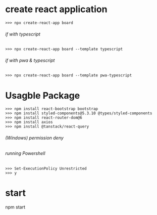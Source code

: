 # create react application
```
>>> npx create-react-app board
```

###### if with typescript
```
>>> npx create-react-app board --template typescript
```

###### if with pwa & typescript
```
>>> npx create-react-app board --template pwa-typescript
```


# Usagble Package
```
>>> npm install react-bootstrap bootstrap
>>> npm install styled-components@5.3.10 @types/styled-components
>>> npm install react-router-dom@6
>>> npm install axios
>>> npm install @tanstack/react-query
```


###### (Windows) permission deny
###### running Powershell
```
>>> Set-ExecutionPolicy Unrestricted
>>> y
```


# start
npm start
